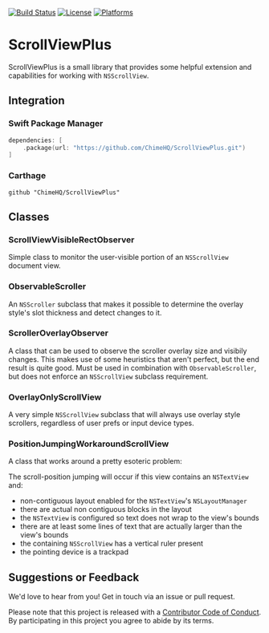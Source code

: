 [![Build Status][build status badge]][build status]
[![License][license badge]][license]
[![Platforms][platforms badge]][platforms]

# ScrollViewPlus

ScrollViewPlus is a small library that provides some helpful extension and capabilities for working with `NSScrollView`.

## Integration

### Swift Package Manager

```swift
dependencies: [
    .package(url: "https://github.com/ChimeHQ/ScrollViewPlus.git")
]
```

### Carthage

```
github "ChimeHQ/ScrollViewPlus"
```

## Classes

### ScrollViewVisibleRectObserver

Simple class to monitor the user-visible portion of an `NSScrollView` document view.

### ObservableScroller

An `NSScroller` subclass that makes it possible to determine the overlay style's slot thickness and detect changes to it.

### ScrollerOverlayObserver

A class that can be used to observe the scroller overlay size and visibily changes. This makes use of some heuristics that aren't perfect, but the end result is quite good. Must be used in combination with `ObservableScroller`, but does not enforce an `NSScrollView` subclass requirement.

### OverlayOnlyScrollView

A very simple `NSScrollView` subclass that will always use overlay style scrollers, regardless of user prefs or input device types.

### PositionJumpingWorkaroundScrollView

A class that works around a pretty esoteric problem:

The scroll-position jumping will occur if this view contains an `NSTextView` and:

- non-contiguous layout enabled for the `NSTextView`'s `NSLayoutManager`
- there are actual non contiguous blocks in the layout
- the `NSTextView` is configured so text does not wrap to the view's bounds
- there are at least some lines of text that are actually larger than the view's bounds
- the containing `NSScrollView` has a vertical ruler present
- the pointing device is a trackpad

## Suggestions or Feedback

We'd love to hear from you! Get in touch via an issue or pull request.

Please note that this project is released with a [Contributor Code of Conduct](CODE_OF_CONDUCT.md). By participating in this project you agree to abide by its terms.

[build status]: https://github.com/ChimeHQ/ScrollViewPlus/actions
[build status badge]: https://github.com/ChimeHQ/ScrollViewPlus/workflows/CI/badge.svg
[license]: https://opensource.org/licenses/BSD-3-Clause
[license badge]: https://img.shields.io/github/license/ChimeHQ/ScrollViewPlus
[platforms]: https://swiftpackageindex.com/ChimeHQ/ScrollViewPlus
[platforms badge]: https://img.shields.io/endpoint?url=https%3A%2F%2Fswiftpackageindex.com%2Fapi%2Fpackages%2FChimeHQ%2FScrollViewPlus%2Fbadge%3Ftype%3Dplatforms
